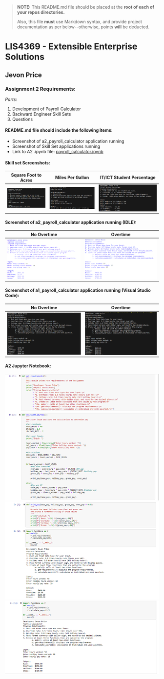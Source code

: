 > **NOTE:** This README.md file should be placed at the **root of each of your repos directories.**
>
>Also, this file **must** use Markdown syntax, and provide project documentation as per below--otherwise, points **will** be deducted.
>

# LIS4369 - Extensible Enterprise Solutions

## Jevon Price

### Assignment 2 Requirements:

*Parts:*

1. Development of Payroll Calculator
3. Backward Engineer Skill Sets
2. Questions

#### README.md file should include the following items:

* Screenshot of a2_payroll_calculator application running
* Screenshot of Skill Set applications running
* Link to A2 .ipynb file: [payroll_calculator.ipynb](a2_payroll_calculator/payroll_calculator.ipynb "A2 Jupyter Notebook")



#### Skill set Screenshots:

|Square Foot to Acres | Miles Per Gallon | IT/ICT Student Percentage|
|---------------------|------------------|---------------------------|
|![square_ft_to_acres](img/ss1_square_ft_to_acres.png)|![miles_per_gallon](img/ss2_miles_per_gallon.png)|![it_ict_student_percentage](img/ss3_it_ict_student_percentage.png)|

#### Screenshot of a2_payroll_calculator application running (IDLE):

|No Overtime|Overtime
|-----------|--------------|
|![Payroll Calculator Screenshot IDLE](img/a2_payroll_calculator_no_overtime_idle.png)|![Payroll Calculator Screenshot IDLE](img/a2_payroll_calculator_overtime_idle.png)|

#### Screenshot of a1_payroll_calculator application running (Visual Studio Code):

|No Overtime|Overtime
|-----------|--------------|
|![Payroll Calcuator Screenshot VS Code](img/a2_payroll_calculator_no_overtime_vs_code.png)| ![Payroll Calcuator Screenshot VS Code](img/a2_payroll_calculator_overtime_vs_code.png)|

#### A2 Jupyter Notebook:

![payroll_calculator.ipynb](img/a2_jupyter_notebook1.png)
![payroll_calculator.ipynb](img/a2_jupyter_notebook2.png)
![payroll_calculator.ipynb](img/a2_jupyter_notebook3.png)

